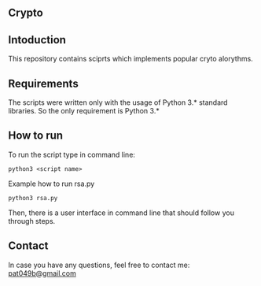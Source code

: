 ## Crypto

## Intoduction
This repository contains sciprts which implements popular cryto alorythms.

## Requirements
The scripts were written only with the usage of Python 3.* standard libraries. So the only requirement is Python 3.*

## How to run
To run the script type in command line:

    python3 <script name>

Example how to run rsa.py

    python3 rsa.py
    
Then, there is a user interface in command line that should follow you through steps.

## Contact
In case you have any questions, feel free to contact me: pat049b@gmail.com
